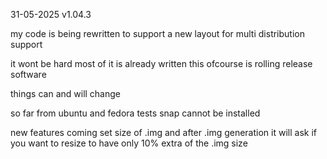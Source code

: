 



31-05-2025 v1.04.3

my code is being rewritten to support a new layout for multi distribution support

it wont be hard most of it is already written this ofcourse is rolling release software

things can and will change 

so far from ubuntu and fedora tests snap cannot be installed 

new features coming set size of .img and after .img generation it will ask if you want to resize to have only 10% extra of the .img size

